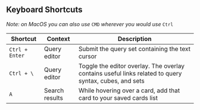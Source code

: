## Keyboard Shortcuts

_Note: on MacOS you can also use_ `CMD` _wherever you would use_ `Ctrl`

| Shortcut       | Context        | Description                                                                                           |
|----------------|----------------|-------------------------------------------------------------------------------------------------------|
| `Ctrl + Enter` | Query editor   | Submit the query set containing the text cursor                                                       |
| `Ctrl + \`     | Query editor   | Toggle the editor overlay. The overlay contains useful links related to query syntax, cubes, and sets |
| `A`            | Search results | While hovering over a card, add that card to your saved cards list                                    | 
